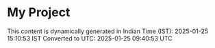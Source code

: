 # My Project

This content is dynamically generated in Indian Time (IST): 2025-01-25 15:10:53 IST
Converted to UTC: 2025-01-25 09:40:53 UTC
